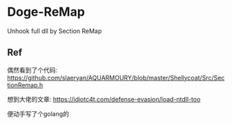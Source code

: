 # Doge-ReMap
Unhook full dll by Section ReMap

## Ref
偶然看到了个代码:
https://github.com/slaeryan/AQUARMOURY/blob/master/Shellycoat/Src/SectionRemap.h

想到大佬的文章:
https://idiotc4t.com/defense-evasion/load-ntdll-too

便动手写了个golang的
